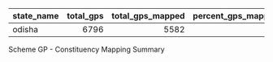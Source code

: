 | state_name | total_gps | total_gps_mapped | percent_gps_mapped |
|:-----------|----------:|-----------------:|-------------------:|
| odisha     |      6796 |             5582 |                 82 |

Scheme GP - Constituency Mapping Summary
